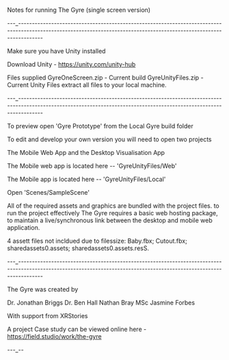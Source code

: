 Notes for running The Gyre (single screen version)

---_---------------------------------------------------------------------------------------------------------------------------------------------------------------------

Make sure you have Unity installed

Download Unity - https://unity.com/unity-hub

Files supplied
GyreOneScreen.zip - Current build
GyreUnityFiles.zip - Current Unity Files
extract all files to your local machine.


---_---------------------------------------------------------------------------------------------------------------------------------------------------------------------

To preview open 'Gyre Prototype' from the Local Gyre build folder

To edit and develop your own version you will need to open two projects

The Mobile Web App and the Desktop Visualisation App

The Mobile web app is located here -- 'GyreUnityFiles/Web'

The Mobile app is located here -- 'GyreUnityFiles/Local'

Open 'Scenes/SampleScene'

All of the required assets and graphics are bundled with the project files. to run the project effectively The Gyre requires a basic web hosting package, to maintain a live/synchronous link between the desktop and mobile web application.

4 assett files not incldued due to filessize:
Baby.fbx;
Cutout.fbx;
sharedassets0.assets;
sharedassets0.assets.resS.


---_---------------------------------------------------------------------------------------------------------------------------------------------------------------------

The Gyre was created by

Dr. Jonathan Briggs
Dr. Ben Hall
Nathan Bray MSc
Jasmine Forbes

With support from XRStories

A project Case study can be viewed online here - https://field.studio/work/the-gyre

---_--
